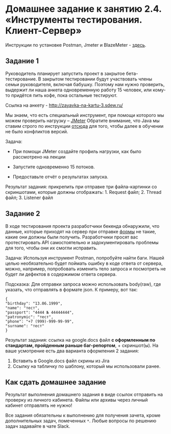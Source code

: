 # Домашнее задание к занятию 2.4. «Инструменты тестирования. Клиент-Сервер»

Инструкции по установке Postman, Jmeter и BlazeMeter - [здесь](https://github.com/netology-code/iqa-homeworks/blob/iqa-12/Instruction.md).

## Задание 1

Руководитель планирует запустить проект в закрытое бета-тестирование. В закрытом тестировании будут участвовать члены семьи руководителя, включая бабушку. Поэтому нам нужно проверить, выдержит ли наша анкета одновременную работу 15 человек, или кому-то придётся пить кофе, пока остальные тестируют. 

Ссылка на анкету - http://zayavka-na-kartu-3.sdew.ru/

Мы знаем, что есть специальный инструмент, при помощи которого мы можем проверить нагрузку – [JMeter](https://jmeter.apache.org/)
Обратите внимание, что Java мы ставим строго по инструкции [отсюда](https://github.com/netology-code/javaqa-homeworks/blob/master/intro/openjdk11-manual.md) для того, чтобы далее в обучении не было конфликтов версий.

Задача:
* При помощи JMeter создайте профиль нагрузки, как было рассмотрено на лекции

* Запустите одновременно 15 потоков.

* Предоставьте отчёт о результатах запуска. 

Результат задания: прикрепить при отправке три файла-картинки со скриншотами, которые должны отображать: 1. Request файл; 2. Thread файл; 3. Listener файл


## Задание 2 

В ходе тестирования проекта разработчики бекенда обнаружили, что данные, которые приходят на сервер при отправке [формы](http://zayavka-na-kartu-3.sdew.ru/) не такие, какие они должны были получить. Разработчики просят вас протестировать API самостоятельно и задокументировать проблемы для того, чтобы они их смогли исправить.

Задача:
Используя инструмент Postman, попробуйте найти баги. Нашей целью необязательно будет поймать ошибку в коде ответа от сервера, можно, например, попробовать изменить тело запроса и посмотреть не будет ли дефектов в содержимом ответа сервера.

Подсказка: 
Для отправки запроса можно использовать body(raw), где указать, что отправлять в формате json.
К примеру, вот так: 

```
{
"birthday": "13.06.1999",
"name": "тест",
"passport": "4444 № 44444444",
"patronymic": "тест",
"phone": "+7 (999)-999-99-99",
"surname": "тест"
}
```

Результат задания: ссылка на google.docs файл **с оформленным по стандартам, пройденным раньше баг-репортом**,  + скриншот(ы).
На ваше усмотрение есть два варианта оформления 2 задания:
1. Вставить в Google.docs файл скрины из Jira
2. Ссылку на табличку по шаблону, который мы использовали ранее.

## Как сдать домашнее задание
Результат выполнения домашнего задания в виде ссылок отправить на проверку из личного кабинета.
Файлы или архивы через личный кабинет отправлять не нужно!


Все задания обязательны к выполнению для получения зачета, кроме дополнительных задач, помеченных `*`. 
Любые вопросы по решению задач задавайте в чате Slack.

